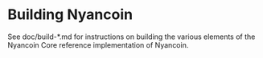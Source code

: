 Building Nyancoin
================

See doc/build-*.md for instructions on building the various
elements of the Nyancoin Core reference implementation of Nyancoin.
